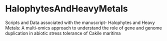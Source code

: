 # HalophytesAndHeavyMetals
Scripts and Data associated with the manuscript- Halophytes and Heavy Metals: A multi-omics approach to understand the role of gene and genome duplication in abiotic stress tolerance of Cakile maritima
